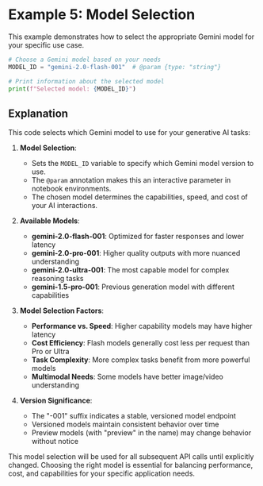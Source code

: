 # Example 5: Model Selection

This example demonstrates how to select the appropriate Gemini model for your specific use case.

```python
# Choose a Gemini model based on your needs
MODEL_ID = "gemini-2.0-flash-001"  # @param {type: "string"}

# Print information about the selected model
print(f"Selected model: {MODEL_ID}")
```

## Explanation

This code selects which Gemini model to use for your generative AI tasks:

1. **Model Selection**:

   - Sets the `MODEL_ID` variable to specify which Gemini model version to use.
   - The `@param` annotation makes this an interactive parameter in notebook environments.
   - The chosen model determines the capabilities, speed, and cost of your AI interactions.

2. **Available Models**:

   - **gemini-2.0-flash-001**: Optimized for faster responses and lower latency
   - **gemini-2.0-pro-001**: Higher quality outputs with more nuanced understanding
   - **gemini-2.0-ultra-001**: The most capable model for complex reasoning tasks
   - **gemini-1.5-pro-001**: Previous generation model with different capabilities

3. **Model Selection Factors**:

   - **Performance vs. Speed**: Higher capability models may have higher latency
   - **Cost Efficiency**: Flash models generally cost less per request than Pro or Ultra
   - **Task Complexity**: More complex tasks benefit from more powerful models
   - **Multimodal Needs**: Some models have better image/video understanding

4. **Version Significance**:
   - The "-001" suffix indicates a stable, versioned model endpoint
   - Versioned models maintain consistent behavior over time
   - Preview models (with "preview" in the name) may change behavior without notice

This model selection will be used for all subsequent API calls until explicitly changed. Choosing the right model is essential for balancing performance, cost, and capabilities for your specific application needs.
